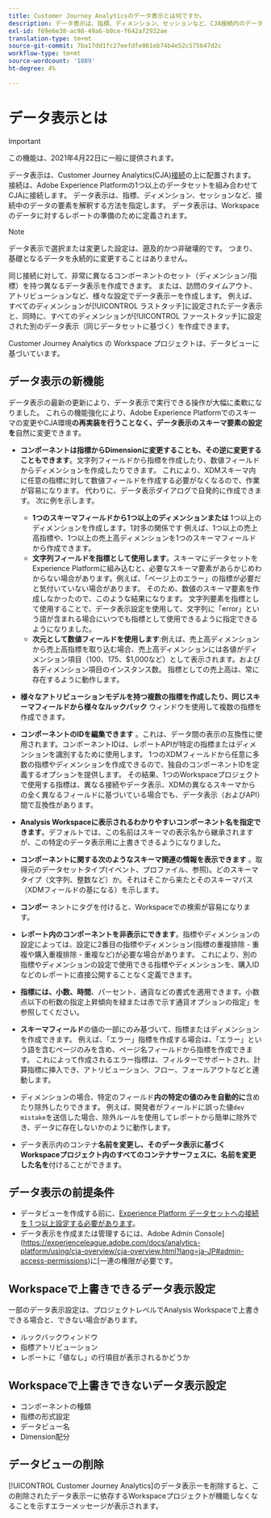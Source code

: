 ```yaml
---
title: Customer Journey Analyticsのデータ表示とは何ですか。
description: データ表示は、指標、ディメンション、セッションなど、CJA接続内のデータの要素を解釈する方法を指定します。
exl-id: f69e6e38-ac98-49a6-b0ce-f642af2932ae
translation-type: tm+mt
source-git-commit: 7ba17dd1fc27eefdfe061eb74b4e52c575647d2c
workflow-type: tm+mt
source-wordcount: '1089'
ht-degree: 4%

---
```


# データ表示とは

>[!IMPORTANT]
>
>この機能は、2021年4月22日に一般に提供されます。

データ表示は、Customer Journey Analytics(CJA)[接続](/help/connections/create-connection.md)の上に配置されます。 接続は、Adobe Experience Platformの1つ以上のデータセットを組み合わせてCJAに接続します。 データ表示は、指標、ディメンション、セッションなど、接続中のデータの要素を解釈する方法を指定します。 データ表示は、Workspaceのデータに対するレポートの準備のために定義されます。

>[!NOTE]
>
>データ表示で選択または変更した設定は、遡及的かつ非破壊的です。 つまり、基礎となるデータを永続的に変更することはありません。

同じ接続に対して、非常に異なるコンポーネントのセット（ディメンション/指標）を持つ異なるデータ表示を作成できます。 または、訪問のタイムアウト、アトリビューションなど、様々な設定でデータ表示ーを作成します。 例えば、すべてのディメンションが[!UICONTROL ラストタッチ]に設定されたデータ表示と、同時に、すべてのディメンションが[!UICONTROL ファーストタッチ]に設定された別のデータ表示（同じデータセットに基づく）を作成できます。

Customer Journey Analytics の Workspace プロジェクトは、データビューに基づいています。

## データ表示の新機能

データ表示の最新の更新により、データ表示で実行できる操作が大幅に柔軟になりました。 これらの機能強化により、Adobe Experience Platformでのスキーマの変更やCJA環境&#x200B;**の再実装を行うことなく、データ表示のスキーマ要素の設定を**&#x200B;自然に変更できます。

* **コンポーネントは指標からDimensionに変更することも、その逆に変更することもできます**。文字列フィールドから指標を作成したり、数値フィールドからディメンションを作成したりできます。 これにより、XDMスキーマ内に任意の指標に対して数値フィールドを作成する必要がなくなるので、作業が容易になります。 代わりに、データ表示ダイアログで自発的に作成できます。 次に例を示します。
   * **1つのスキーマフィールドから1つ以上のディメンションまたは** 1つ以上のディメンションを作成します。1対多の関係です 例えば、1つ以上の売上高指標や、1つ以上の売上高ディメンションを1つのスキーマフィールドから作成できます。
   * **文字列フィールドを指標として使用します**。スキーマにデータセットをExperience Platformに組み込むと、必要なスキーマ要素があらかじめわからない場合があります。例えば、「ページ上のエラー」の指標が必要だと気付いていない場合があります。 そのため、数値のスキーマ要素を作成しなかったので、このような結果になります。 文字列要素を指標として使用することで、データ表示設定を使用して、文字列に「error」という語が含まれる場合にいつでも指標として使用できるように指定できるようになりました。
   * **次元として数値フィールドを使用します**:例えば、売上高ディメンションから売上高指標を取り込む場合、売上高ディメンションには各値がディメンション項目（$100、$175、$1,000など）として表示されます。および各ディメンション項目のインスタンス数。 指標としての売上高は、常に存在するように動作します。

* **様々なアトリビューションモデルを持つ複数の指標を作成したり、同じスキーマフィールドから様々なルックバック** ウィンドウを使用して複数の指標を作成できます。

* **コンポーネントのIDを編集できます** 。これは、データ間の表示の互換性に使用されます。コンポーネントIDは、レポートAPIが特定の指標またはディメンションを識別するために使用します。 1つのXDMフィールドから任意に多数の指標やディメンションを作成できるので、独自のコンポーネントIDを定義するオプションを提供します。 その結果、1つのWorkspaceプロジェクトで使用する指標は、異なる接続やデータ表示、XDMの異なるスキーマからの全く異なるフィールドに基づいている場合でも、データ表示（およびAPI）間で互換性があります。

* **Analysis Workspaceに表示されるわかりやすいコンポーネント名を指定できます**。デフォルトでは、この名前はスキーマの表示名から継承されますが、この特定のデータ表示用に上書きできるようになりました。

* **コンポーネントに関する次のようなスキーマ関連の情報を表示できます** 。取得元のデータセットタイプ(イベント、プロファイル、参照)。どのスキーマタイプ（文字列、整数など）か。それはそこから来たとそのスキーマパス（XDMフィールドの基になる）を示します。

* **コンポー** ネントにタグを付けると、Workspaceでの検索が容易になります。

* **レポート内のコンポーネントを非表示にできます**。指標やディメンションの設定によっては、設定に2番目の指標やディメンション(指標の重複排除 - 重複や購入重複排除 - 重複など)が必要な場合があります。 これにより、別の指標やディメンションの設定で使用できる指標やディメンションを、購入IDなどのレポートに直接公開することなく定義できます。

* **指標には、小数、時間**、パーセント、通貨などの書式を適用できます。小数点以下の桁数の指定上昇傾向を緑または赤で示す通貨オプションの指定」を参照してください。

* **スキーマフィールド**&#x200B;の値の一部にのみ基づいて、指標またはディメンションを作成できます。 例えば、「エラー」指標を作成する場合は、「エラー」という語を含むページのみを含め、ページ名フィールドから指標を作成できます。 これによって作成されるエラー指標は、フィルターでサポートされ、計算指標に挿入でき、アトリビューション、フロー、フォールアウトなどと連動します。

* ディメンションの場合、特定のフィールド&#x200B;**内の特定の値のみを自動的に**&#x200B;含めたり除外したりできます。 例えば、開発者がフィールドに誤った値`dev mistake`を送信した場合、除外ルールを使用してレポートから簡単に除外でき、データに存在しないかのように動作します。

* データ表示内のコンテナ&#x200B;**名前を変更し、そのデータ表示に基づくWorkspaceプロジェクト内のすべてのコンテナサーフェスに、名前を変更した名を**&#x200B;付けることができます。

## データ表示の前提条件

* データビューを作成する前に、[Experience Platform データセットへの接続を 1 つ以上設定する必要があります](/help/connections/create-connection.md)。
* データ表示を作成または管理するには、Adobe Admin Console](https://experienceleague.adobe.com/docs/analytics-platform/using/cja-overview/cja-overview.html?lang=ja-JP#admin-access-permissions)に[一連の権限が必要です。

## Workspaceで上書きできるデータ表示設定

一部のデータ表示設定は、プロジェクトレベルでAnalysis Workspaceで上書きできる場合と、できない場合があります。

* ルックバックウィンドウ
* 指標アトリビューション
* レポートに「値なし」の行項目が表示されるかどうか

## Workspaceで上書きできないデータ表示設定

* コンポーネントの種類
* 指標の形式設定
* データビュー名
* Dimension配分

## データビューの削除

[!UICONTROL Customer Journey Analytics]のデータ表示ーを削除すると、この削除されたデータ表示ーに依存するWorkspaceプロジェクトが機能しなくなることを示すエラーメッセージが表示されます。
